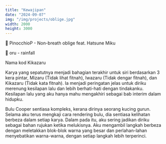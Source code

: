 ```yaml
---
title: "Kewajipan"
date: "2024-09-07"
img: "/img/projects/oblige.jpg"
width: 2000
height: 3000
---
```


🎵 PinocchioP - Non-breath oblige feat. Hatsune Miku

🎵 oru - rainfall

Nama kod Kikazaru

Karya yang sepatutnya menjadi bahagian terakhir untuk siri berdasarkan 3 kera pintar, Mizaru (Tidak lihat fitnah), Iwazaru (Tidak dengar fitnah), dan Kikazaru (Tidak kata fitnah). Ia menjadi peringatan jelas untuk diriku merenung kesilapan lalu dan lebih berhati-hati dengan tindakanku. Kesilapan lalu yang aku hanya mahu mengakhiri sebagai bab interim dalam hidupku.

Bulu Cooper sentiasa kompleks, kerana dirinya seorang kucing gurun. Selama aku terus mengkaji cara rendering bulu, dia sentiasa kelihatan berbeza dalam setiap karya. Dalam pada itu, aku sering jadikan diriku sebagai bahan rujukan ketika melukisnya. Aku mengambil langkah berbeza dengan meletakkan blok-blok warna yang besar dan perlahan-lahan menyebatikan warna-warna, dengan setiap langkah lebih terperinci.
